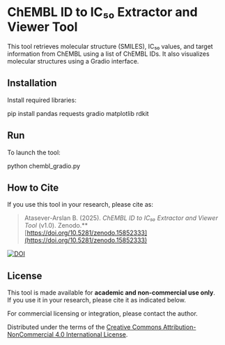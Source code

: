 # ChEMBL ID to IC₅₀ Extractor and Viewer Tool

This tool retrieves molecular structure (SMILES), IC₅₀ values, and target information from ChEMBL using a list of ChEMBL IDs. It also visualizes molecular structures using a Gradio interface.

## Installation

Install required libraries:

pip install pandas requests gradio matplotlib rdkit


## Run

To launch the tool:

python chembl_gradio.py


## How to Cite

If you use this tool in your research, please cite as:

> Atasever-Arslan B. (2025). _ChEMBL ID to IC₅₀ Extractor and Viewer Tool_ (v1.0). Zenodo.**  
[https://doi.org/10.5281/zenodo.15852333](https://doi.org/10.5281/zenodo.15852333)

[![DOI](https://zenodo.org/badge/DOI/10.5281/zenodo.15852333.svg)](https://doi.org/10.5281/zenodo.15852333)


## License

This tool is made available for **academic and non-commercial use only**.  
If you use it in your research, please cite it as indicated below.

For commercial licensing or integration, please contact the author.

Distributed under the terms of the [Creative Commons Attribution-NonCommercial 4.0 International License](https://creativecommons.org/licenses/by-nc/4.0/).




